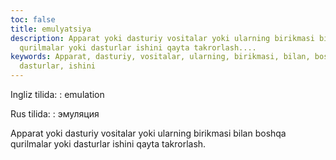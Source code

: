 ```yaml
---
toc: false
title: emulyatsiya
description: Apparat yoki dasturiy vositalar yoki ularning birikmasi bilan boshqa
  qurilmalar yoki dasturlar ishini qayta takrorlash....
keywords: Apparat, dasturiy, vositalar, ularning, birikmasi, bilan, boshqa, qurilmalar,
  dasturlar, ishini
---
```


Ingliz tilida:
:   emulation

Rus tilida:
:   эмуляция

Apparat yoki dasturiy vositalar yoki ularning birikmasi bilan boshqa qurilmalar yoki dasturlar ishini qayta takrorlash.